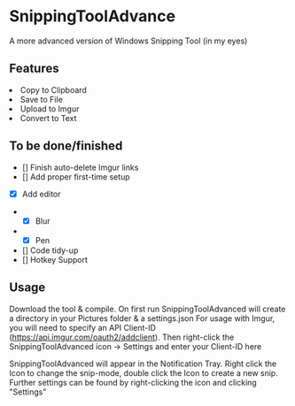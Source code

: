 # SnippingToolAdvance
A more advanced version of Windows Snipping Tool (in my eyes)

<!-- USAGE EXAMPLES -->
## Features

<li>Copy to Clipboard</li>
<li>Save to File</li>
<li>Upload to Imgur</li>
<li>Convert to Text</li>

## To be done/finished

- [] Finish auto-delete Imgur links
- [] Add proper first-time setup
- [X] Add editor
- - [X] Blur
- - [X] Pen
- [] Code tidy-up
- [] Hotkey Support

## Usage

Download the tool & compile. On first run SnippingToolAdvanced will create a directory in your Pictures folder & a settings.json
For usage with Imgur, you will need to specify an API Client-ID (https://api.imgur.com/oauth2/addclient). Then right-click the SnippingToolAdvanced icon -> Settings and enter your Client-ID here

SnippingToolAdvanced will appear in the Notification Tray. Right click the Icon to change the snip-mode, double click the Icon to create a new snip. Further settings can be found by right-clicking the icon and clicking "Settings"

